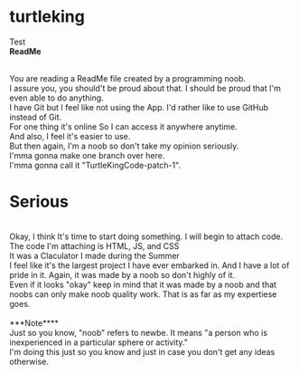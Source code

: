 # turtleking
Test<br>
**ReadMe**
<br><br>

You are reading a ReadMe file created by a programming noob.<br>
I assure you, you should't be proud about that.  I should be proud that I'm even able to do anything.<br>
I have Git but I feel like not using the App.  I'd rather like to use GitHub instead of Git.<br>
For one thing it's online So I can access it anywhere anytime.<br>
And also, I feel it's easier to use.<br>
But then again, I'm a noob so don't take my opinion seriously.
<br>
I'mma gonna make one branch over here.<br>
I'mma gonna call it "TurtleKingCode-patch-1".

# Serious
<br>
Okay, I think It's time to start doing something.  I will begin to attach code.
<br>
The code I'm attaching is HTML, JS, and CSS
<br>
It was a Claculator I made during the Summer
<br>
I feel like it's the largest project I have ever embarked in.  And I have a lot of pride in it.  Again, it was made by a noob so don't highly of it.
<br>
Even if it looks "okay" keep in mind that it was made by a noob and that noobs can only make noob quality work.  That is as far as my expertiese goes.
<br>
<br>
***Note****
<br>
Just so you know, "noob" refers to newbe.  It means "a person who is inexperienced in a particular sphere or activity."
<br>
I'm doing this just so you know and just in case you don't get any ideas otherwise.
